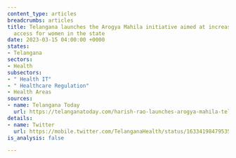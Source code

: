 ```yaml
---
content_type: articles
breadcrumbs: articles
title: Telangana launches the Arogya Mahila initiative aimed at increasing medical
  access for women in the state
date: 2023-03-15 04:00:00 +0000
states:
- Telangana
sectors:
- Health
subsectors:
- " Health IT"
- " Healthcare Regulation"
- Health Areas
sources:
- name: Telangana Today
  url: https://telanganatoday.com/harish-rao-launches-arogya-mahila-telanganas-latest-scheme-for-women
details:
- name: Twitter
  url: https://mobile.twitter.com/TelanganaHealth/status/1633419847953522688
is_analysis: false

---
```

